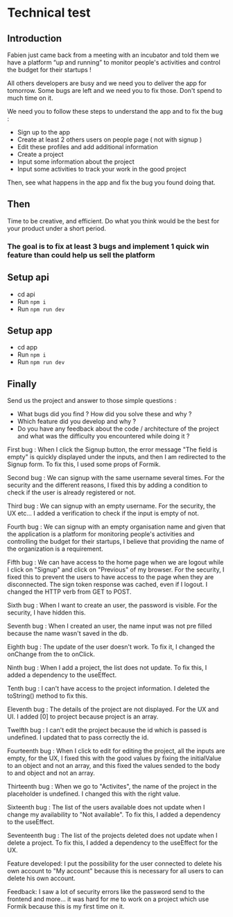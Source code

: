 # Technical test

## Introduction

Fabien just came back from a meeting with an incubator and told them we have a platform “up and running” to monitor people's activities and control the budget for their startups !

All others developers are busy and we need you to deliver the app for tomorrow.
Some bugs are left and we need you to fix those. Don't spend to much time on it.

We need you to follow these steps to understand the app and to fix the bug :

- Sign up to the app
- Create at least 2 others users on people page ( not with signup )
- Edit these profiles and add additional information
- Create a project
- Input some information about the project
- Input some activities to track your work in the good project

Then, see what happens in the app and fix the bug you found doing that.

## Then

Time to be creative, and efficient. Do what you think would be the best for your product under a short period.

### The goal is to fix at least 3 bugs and implement 1 quick win feature than could help us sell the platform

## Setup api

- cd api
- Run `npm i`
- Run `npm run dev`

## Setup app

- cd app
- Run `npm i`
- Run `npm run dev`

## Finally

Send us the project and answer to those simple questions :

- What bugs did you find ? How did you solve these and why ?
- Which feature did you develop and why ?
- Do you have any feedback about the code / architecture of the project and what was the difficulty you encountered while doing it ?

First bug : When I click the Signup button, the error message "The field is empty" is quickly displayed under the inputs, and then I am redirected to the Signup form. To fix this, I used some props of Formik.

Second bug : We can signup with the same username several times. For the security and the different reasons, I fixed this by adding a condition to check if the user is already registered or not.

Third bug : We can signup with an empty username. For the security, the UX etc... I added a verification to check if the input is empty of not.

Fourth bug : We can signup with an empty organisation name and given that the application is a platform for monitoring people's activities and controlling the budget for their startups, I believe that providing the name of the organization is a requirement.

Fifth bug : We can have access to the home page when we are logout while I click on "Signup" and click on "Previous" of my browser. For the security, I fixed this to prevent the users to have access to the page when they are disconnected. The sign token response was cached, even if I logout. I changed the HTTP verb from GET to POST.

Sixth bug : When I want to create an user, the password is visible. For the security, I have hidden this.

Seventh bug : When I created an user, the name input was not pre filled because the name wasn't saved in the db.

Eighth bug : The update of the user doesn't work. To fix it, I changed the onChange from the <LoadingButton> to onClick.

Ninth bug : When I add a project, the list does not update. To fix this, I added a dependency to the useEffect.

Tenth bug : I can't have access to the project information. I deleted the toString() method to fix this.

Eleventh bug : The details of the project are not displayed. For the UX and UI. I added [0] to project because project is an array.

Twelfth bug : I can't edit the project because the id which is passed is undefined. I updated that to pass correctly the id.

Fourteenth bug : When I click to edit for editing the project, all the inputs are empty, for the UX, I fixed this with the good values by fixing the initialValue to an object and not an array, and this fixed the values sended to the body to and object and not an array.

Thirteenth bug : When we go to "Activites", the name of the project in the placeholder is undefined. I changed this with the right value.

Sixteenth bug : The list of the users available does not update when I change my availability to "Not available". To fix this, I added a dependency to the useEffect.

Seventeenth bug : The list of the projects deleted does not update when I delete a project. To fix this, I added a dependency to the useEffect for the UX.

Feature developed: I put the possibility for the user connected to delete his own account to "My account" because this is necessary for all users to can delete his own account.

Feedback: I saw a lot of security errors like the password send to the frontend and more... it was hard for me to work on a project which use Formik because this is my first time on it.
